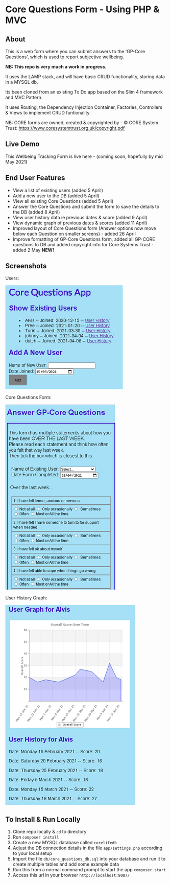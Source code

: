 # Core Questions Form - Using PHP & MVC

## About
This is a web form where you can submit answers to the 'GP-Core Questions', which is used to report subjective wellbeing. 

**NB: This repo is very much a work in progress.**

It uses the LAMP stack, and will have basic CRUD functionality, storing data in a MYSQL db.

Its been cloned from an existing To Do app based on the Slim 4 framework and MVC Pattern.

It uses Routing, the Dependency Injection Container, Factories, Controllers & Views to implement CRUD funtionality

NB: CORE forms are owned, created & copyrighted by -
© CORE System Trust: https://www.coresystemtrust.org.uk/copyright.pdf

## Live Demo
This Wellbeing Tracking Form is live here - (coming soon, hopefully by mid May 2021)

## End User Features
- View a list of existing users (added 5 April)
- Add a new user to the DB (added 5 April)
- View all existing Core Questions (added 5 April)
- Answer the Core Questions and submit the form to save the details to the DB (added 8 April)
- View user history data ie previous dates & score (added 9 April)
- View dynamic graph of previous dates & scores (added 11 April)
- Improved layout of Core Questions form (Answer options now move below each Question on smaller screens) - added 26 April
- Improve formatting of GP-Core Questions form, added all GP-CORE questions to DB and added copyright info for Core Systems Trust - added 2 May **NEW!**

## Screenshots
Users: 

![Image of Users](core_questions_app_users.PNG)

Core Questions Form: 

<!-- ![Image of Core Questions](core_questions_app_questions_layout.PNG) -->
![Image of Core Questions Form](core_questions_app_form_layout_smaller.PNG)

User History Graph:

![Image of Users](core_questions_app_graph.PNG)


## To Install & Run Locally
1. Clone repo locally & `cd` to directory
2. Run `composer install`
3. Create a new MYSQL database called `corelifedb`
4. Adjust the DB connection details in the file `app/settings.php` according to your local setup
5. Import the file `db/core_questions_db.sql` into your database and run it to create multiple tables and add some example data
6. Run this from a normal command prompt to start the app `composer start`
7. Access this url in your browser `http://localhost:8087/`

